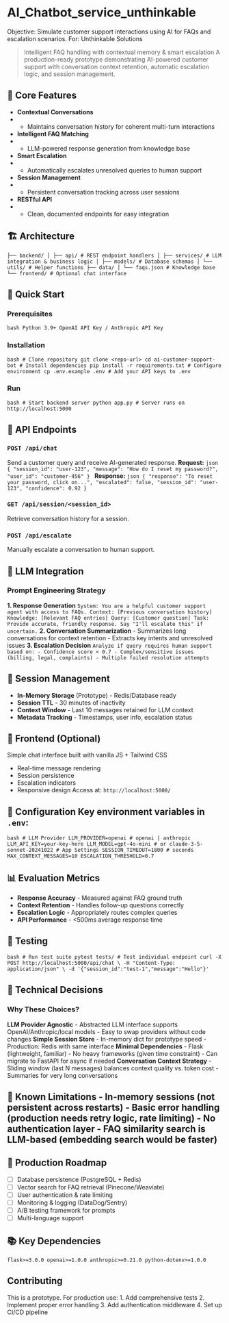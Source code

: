 # AI_Chatbot_service_unthinkable
Objective:  Simulate customer support interactions using AI for FAQs and escalation scenarios. For: Unthinkable Solutions
> Intelligent FAQ handling with contextual memory & smart escalation A production-ready prototype demonstrating AI-powered customer support with conversation context retention, automatic escalation logic, and session management.
## 🎯 Core Features 
- **Contextual Conversations**
- - Maintains conversation history for coherent multi-turn interactions
- **Intelligent FAQ Matching**
- - LLM-powered response generation from knowledge base
- **Smart Escalation**
- - Automatically escalates unresolved queries to human support
- **Session Management**
- - Persistent conversation tracking across user sessions
- **RESTful API**
- - Clean, documented endpoints for easy integration

## 🏗️ Architecture 
``` ├── backend/ │ ├── api/ # REST endpoint handlers │ ├── services/ # LLM integration & business logic │ ├── models/ # Database schemas │ └── utils/ # Helper functions ├── data/ │ └── faqs.json # Knowledge base └── frontend/ # Optional chat interface ``` 
## 🚀 Quick Start 
### Prerequisites 
```bash Python 3.9+ OpenAI API Key / Anthropic API Key ``` 
### Installation 
```bash # Clone repository git clone <repo-url> cd ai-customer-support-bot # Install dependencies pip install -r requirements.txt # Configure environment cp .env.example .env # Add your API keys to .env ``` 
### Run 
```bash # Start backend server python app.py # Server runs on http://localhost:5000 ``` 
## 📡 API Endpoints 
### `POST /api/chat` 
Send a customer query and receive AI-generated response. 
**Request:** ```json { "session_id": "user-123", "message": "How do I reset my password?", "user_id": "customer-456" } ``` 
**Response:** ```json { "response": "To reset your password, click on...", "escalated": false, "session_id": "user-123", "confidence": 0.92 } ``` 
### `GET /api/session/<session_id>` 
Retrieve conversation history for a session.
### `POST /api/escalate` 
Manually escalate a conversation to human support. 

## 🧠 LLM Integration 
### Prompt Engineering Strategy 
**1. Response Generation** ``` System: You are a helpful customer support agent with access to FAQs. Context: [Previous conversation history] Knowledge: [Relevant FAQ entries] Query: [Customer question] Task: Provide accurate, friendly response. Say "I'll escalate this" if uncertain. ``` 
**2. Conversation Summarization** - Summarizes long conversations for context retention - Extracts key intents and unresolved issues 
**3. Escalation Decision** ``` Analyze if query requires human support based on: - Confidence score < 0.7 - Complex/sensitive issues (billing, legal, complaints) - Multiple failed resolution attempts ``` 
## 💾 Session Management 
- **In-Memory Storage** (Prototype) - Redis/Database ready
- **Session TTL** - 30 minutes of inactivity
- **Context Window** - Last 10 messages retained for LLM context
- **Metadata Tracking** - Timestamps, user info, escalation status

## 🎨 Frontend (Optional) 
Simple chat interface built with vanilla JS + Tailwind CSS 
- Real-time message rendering
- Session persistence
- Escalation indicators
- Responsive design Access at: `http://localhost:5000/`
## 🔧 Configuration Key environment variables in `.env`: 
```bash # LLM Provider LLM_PROVIDER=openai # openai | anthropic LLM_API_KEY=your-key-here LLM_MODEL=gpt-4o-mini # or claude-3-5-sonnet-20241022 # App Settings SESSION_TIMEOUT=1800 # seconds MAX_CONTEXT_MESSAGES=10 ESCALATION_THRESHOLD=0.7 ``` 
## 📊 Evaluation Metrics 
- **Response Accuracy** - Measured against FAQ ground truth
- **Context Retention** - Handles follow-up questions correctly
- **Escalation Logic** - Appropriately routes complex queries
- **API Performance** - <500ms average response time

## 🧪 Testing 
```bash # Run test suite pytest tests/ # Test individual endpoint curl -X POST http://localhost:5000/api/chat \ -H "Content-Type: application/json" \ -d '{"session_id":"test-1","message":"Hello"}' ``` 

## 📝 Technical Decisions 
### Why These Choices? 
**LLM Provider Agnostic** - Abstracted LLM interface supports OpenAI/Anthropic/local models - Easy to swap providers without code changes 
**Simple Session Store** - In-memory dict for prototype speed - Production: Redis with same interface 
**Minimal Dependencies** - Flask (lightweight, familiar) - No heavy frameworks (given time constraint) - Can migrate to FastAPI for async if needed 
**Conversation Context Strategy** - Sliding window (last N messages) balances context quality vs. token cost - Summaries for very long conversations 
## 🚧 Known Limitations - In-memory sessions (not persistent across restarts) - Basic error handling (production needs retry logic, rate limiting) - No authentication layer - FAQ similarity search is LLM-based (embedding search would be faster) 
## 🔮 Production Roadmap 
- [ ] Database persistence (PostgreSQL + Redis)
- [ ] Vector search for FAQ retrieval (Pinecone/Weaviate)
- [ ] User authentication & rate limiting
- [ ] Monitoring & logging (DataDog/Sentry)
- [ ] A/B testing framework for prompts
- [ ] Multi-language support

## 📚 Key Dependencies 
``` flask>=3.0.0 openai>=1.0.0 anthropic>=0.21.0 python-dotenv>=1.0.0 ``` 
## Contributing 
This is a prototype. For production use: 1. Add comprehensive tests 2. Implement proper error handling 3. Add authentication middleware 4. Set up CI/CD pipeline
